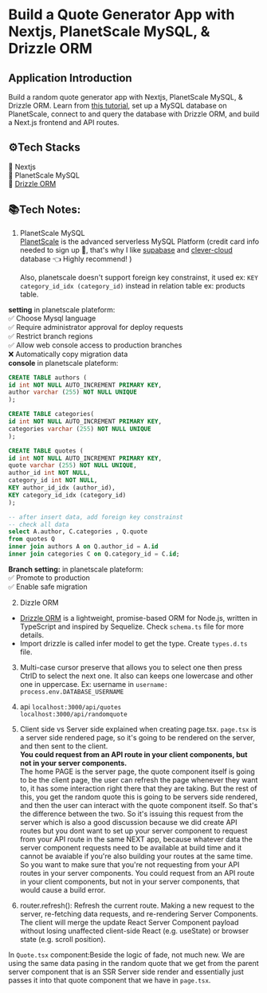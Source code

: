 # Build a Quote Generator App with Nextjs, PlanetScale MySQL, & Drizzle ORM

## Application Introduction

Build a random quote generator app with Nextjs, PlanetScale MySQL, & Drizzle ORM. Learn from [this tutorial](https://www.youtube.com/watch?v=d7XJjQesDtE&t=1565s&ab_channel=DaveGray), set up a MySQL database on PlanetScale, connect to and query the database with Drizzle ORM, and build a Next.js frontend and API routes.

## ⚙Tech Stacks

🔗 Nextjs <br>
🔗 PlanetScale MySQL <br>
🔗 [Drizzle ORM](https://orm.drizzle.team/) <br>

## 📚Tech Notes:

1. PlanetScale MySQL <br>
   [PlanetScale](https://planetscale.com/) is the advanced serverless MySQL Platform
   (credit card info needed to sign up 🤨, that's why I like [supabase](https://supabase.com/) and [clever-cloud](https://www.clever-cloud.com/) database 👈 Highly recommend! )

   Also, planetscale doesn't support foreign key constrainst, it used ex: `KEY category_id_idx (category_id)` instead in relation table ex: products table.

**setting** in planetscale plateform: <br>
✅ Choose Mysql language<br>
✅ Require administrator approval for deploy requests<br>
✅ Restrict branch regions<br>
✅ Allow web console access to production branches<br>
❌ Automatically copy migration data<br>
**console** in planetscale plateform:

```sql
CREATE TABLE authors (
id int NOT NULL AUTO_INCREMENT PRIMARY KEY,
author varchar (255) NOT NULL UNIQUE
);

CREATE TABLE categories(
id int NOT NULL AUTO_INCREMENT PRIMARY KEY,
categories varchar (255) NOT NULL UNIQUE
);

CREATE TABLE quotes (
id int NOT NULL AUTO_INCREMENT PRIMARY KEY,
quote varchar (255) NOT NULL UNIQUE,
author_id int NOT NULL,
category_id int NOT NULL,
KEY author_id_idx (author_id),
KEY category_id_idx (category_id)
);

-- after insert data, add foreign key constrainst
-- check all data
select A.author, C.categories , Q.quote
from quotes Q
inner join authors A on Q.author_id = A.id
inner join categories C on Q.category_id = C.id;
```

**Branch setting:** in planetscale plateform:<br>
✅ Promote to production<br>
✅ Enable safe migration<br>

2. Dizzle ORM <br>

- [Drizzle ORM](https://orm.drizzle.team/) is a lightweight, promise-based ORM for Node.js, written in TypeScript and inspired by Sequelize. Check `schema.ts` file for more details.
- Import drizzle is called infer model to get the type. Create `types.d.ts` file.

3. Multi-case cursor preserve that allows you to select one then press CtrlD to select the next one. It also can keeps one lowercase and other one in uppercase. Ex: username in `username: process.env.DATABASE_USERNAME`

4. api
   `localhost:3000/api/quotes` <br>
   `localhost:3000/api/randomquote` <br>
5. Client side vs Server side explained when creating page.tsx. `page.tsx` is a server side rendered page, so it's going to be rendered on the server, and then sent to the client. <br>
   **You could request from an API route in your client components, but not in your server components. <br>**
   The home PAGE is the server page, the quote component itself is going to be the client page, the user can refresh the page whenever they want to, it has some interaction right there that they are taking. But the rest of this, you get the random quote this is going to be servers side rendered, and then the user can interact with the quote component itself. So that's the difference between the two. So it's issuing this request from the server which is also a good discussion because we did create API routes but you dont want to set up your server component to request from your API route in the same NEXT app, because whatever data the server component requests need to be available at build time and it cannot be avaiable if you're also building your routes at the same time. So you want to make sure that you're not requesting from your API routes in your server components. You could request from an API route in your client components, but not in your server components, that would cause a build error.
6. router.refresh(): Refresh the current route. Making a new request to the server, re-fetching data requests, and re-rendering Server Components. The client will merge the update React Server Component payload without losing unaffected client-side React (e.g. useState) or browser state (e.g. scroll position).

In `Quote.tsx` component:Beside the logic of fade, not much new. We are using the same data pasing in the random quote that we get from the parent server component that is an SSR Server side render and essentially just passes it into that quote component that we have in `page.tsx`.
